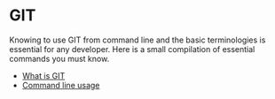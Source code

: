 # GIT

Knowing to use GIT from command line and the basic terminologies is essential for any developer. Here is a small compilation of essential commands you must know.

- [What is GIT](git-intro.md)
- [Command line usage](git-commands.md)
